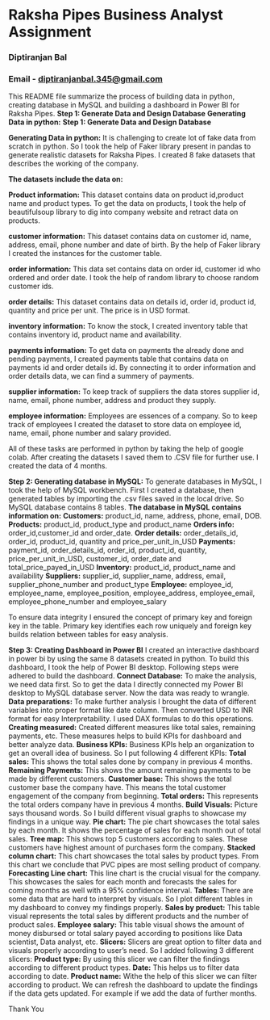 # Raksha Pipes Business Analyst Assignment
### **Diptiranjan Bal**
### **Email - diptiranjanbal.345@gmail.com**
This README file summarize the process of building data in python, creating database in MySQL and building a dashboard in Power BI for Raksha Pipes. 
**Step 1: Generate Data and Design Database**
**Generating Data in python:**
**Step 1: Generate Data and Design Database**

**Generating Data in python:**
It is challenging to create lot of fake data from scratch in python. So I took the help of Faker library present in pandas to generate realistic datasets for Raksha Pipes. I created 8 fake datasets that describes the working of the company.

**The datasets include the data on:**

**Product information:** This dataset contains data on product id,product name and product types. To get the data on products, I took the help of beautifulsoup library to dig into company website and retract data on products.

**customer information:** This dataset contains data on customer id, name, address, email, phone number and date of birth. By the help of Faker library I created the instances for the customer table.

**order information:** This data set contains data on order id, customer id who ordered and order date. I took the help of random library to choose random customer ids.

**order details:** This dataset contains data on details id, order id, product id, quantity and price per unit. The price is in USD format.

**inventory information:** To know the stock, I created inventory table that contains inventory id, product name and availability. 

**payments information:** To get data on payments the already done and pending payments, I created payments table that contains data on payments id and order details id. By connecting it to order information and order details data, we can find a summery of payments.

**supplier information:** To keep track of suppliers the data stores supplier id, name, email, phone number, address and product they supply.

**employee information:** Employees are essences of a company. So to keep track of employees I created the dataset to store data on employee id, name, email, phone number and salary provided.

All of these tasks are performed in python by taking the help of google colab. After creating the datasets I saved them to .CSV file for further use. I created the data of 4 months.





**Step 2: Generating database in MySQL:**
To generate databases in MySQL, I took the help of MySQL workbench. First I created a database, then generated tables by importing the .csv files saved in the local drive. So MySQL database contains 8 tables.
**The database in MySQL contains information on:**
**Customers:** product_id, name, address, phone, email, DOB.
**Products:** product_id, product_type and product_name
**Orders info:** order_id,customer_id and order_date.
**Order details:** order_details_id, order_id, product_id, quantity and price_per_unit_in_USD
**Payments:** payment_id, order_details_id, order_id, product_id, quantity, price_per_unit_in_USD, customer_id, order_date and total_price_payed_in_USD
**Inventory:** product_id, product_name and availability
**Suppliers:** supplier_id, supplier_name, address, email, supplier_phone_number and product_type
**Employee:** employee_id, employee_name, employee_position, employee_address, employee_email, employee_phone_number and employee_salary

To ensure data integrity I ensured the concept of primary key and foreign key in the table. Primary key identifies each row uniquely and foreign key builds relation between tables for easy analysis.

**Step 3: Creating Dashboard in Power BI**
I created an interactive dashboard in power bi by using the same 8 datasets created in python. To build this dashboard, I took the help of Power BI desktop. 
Following steps were adhered to build the dashboard. 
**Connect Database:** To make the analysis, we need data first. So to get the data I directly connected my Power BI desktop to MySQL database server. Now the data was ready to wrangle.
**Data preparations:** To make further analysis I brought the data of different variables into proper format like date column. Then converted USD to INR format for easy Interpretability. I used DAX formulas to do this operations.
**Creating measured:** Created different measures like total sales, remaining payments, etc. These measures helps to build KPIs for dashboard and better analyze data.
**Business KPIs:** Business KPIs help an organization to get an overall idea of business. So I put following 4 different KPIs:
**Total sales:** This shows the total sales done by company in previous 4 months. 
**Remaining Payments:** This shows the amount remaining payments to be made by different customers.
**Customer base:** This shows the total customer base the company have. This means the total customer engagement of the company from beginning.
**Total orders:** This represents the total orders company have in previous 4 months. 
**Build Visuals:** Picture says thousand words. So I build different visual graphs to showcase my findings in a unique way.
**Pie chart:** The pie chart showcases the total sales by each month. It shows the percentage of sales for each month out of total sales.
**Tree map:** This shows top 5 customers according to sales. These customers have highest amount of purchases form the company.
**Stacked column chart:** This chart showcases the total sales by product types. From this chart we conclude that PVC pipes are most selling product of company.
**Forecasting Line chart:** This line chart is the crucial visual for the company. This showcases the sales for each month and forecasts the sales for coming months as well with a 95% confidence interval.
**Tables:** There are some data that are hard to interpret by visuals. So I plot different tables in my dashboard to convey my findings properly.
**Sales by product:** This table visual represents the total sales by different products and the number of product sales.
**Employee salary:** This table visual shows the amount of money disbursed or total salary payed according to positions like Data scientist, Data analyst, etc.
**Slicers:** Slicers are great option to filter data and visuals properly according to user’s need. So I added following 3 different slicers:
**Product type:** By using this slicer we can filter the findings according to different product types.
**Date:** This helps us to filter data according to date.
**Product name:** Withe the help of this slicer we can filter according to product.
We can refresh the dashboard to update the findings if the data gets updated. For example if we add the data of further months.

Thank You





